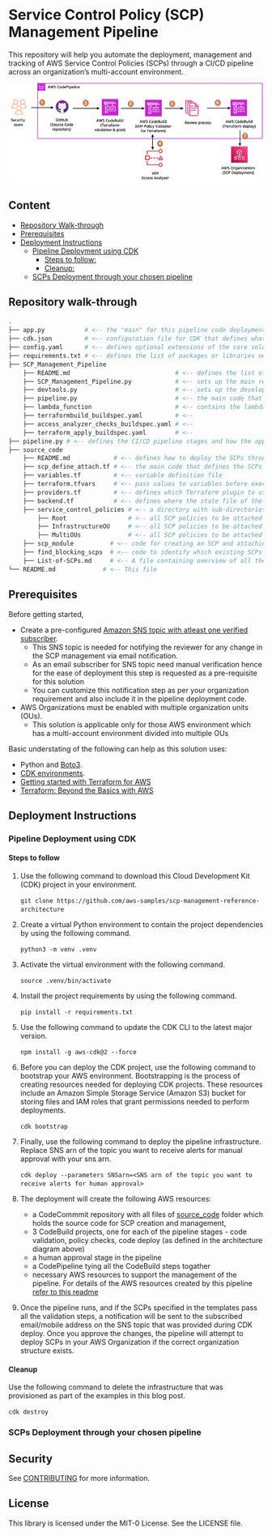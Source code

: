 # Service Control Policy (SCP) Management Pipeline

This repository will help you automate the deployment, management and tracking of AWS Service Control Policies (SCPs) through a CI/CD pipeline across an organization’s multi-account environment. 

![SCP deployment pipeline example archiecture](/static/ref_arch.png "Example Architecture")

## Content

- [Repository Walk-through](#repository-walk-through)
- [Prerequisites ](#prerequisites)
- [Deployment Instructions](#deployment-instructions)
  - [Pipeline Deployment using CDK](#pipeline-deployment-using-cdk)
    - [Steps to follow:](#steps-to-follow)
    - [Cleanup:](#cleanup)
  - [SCPs Deployment through your chosen pipeline](#scps-deployment-through-your-chosen-pipeline)

## Repository walk-through

```sh
.
├── app.py           # <-- the "main" for this pipeline code deployment.
├── cdk.json         # <-- configuration file for CDK that defines what executable CDK should run to generate the CDK construct tree.
├── config.yaml      # <-- defines optional extensions of the core solution.
├── requirements.txt # <-- defines the list of packages or libraries needed for this deployment to work.
├── SCP_Management_Pipeline
    ├── README.md                             # <-- defines the list of AWS resources created by CDK for managing this SCP management pipeline 
    ├── SCP_Management_Pipeline.py            # <-- sets up the main resources required for the SCP pipeline solution.
    ├── devtools.py                           # <-- sets up the development and deployment tools.
    ├── pipeline.py                           # <-- the main code that defines all the AWS resources created for building the CI/CD pipeline for SCP creation and management
    ├── lambda_function                       # <-- contains the lambda function that triggers the SCP management pipeline everytime a change is made in the source code repository of SCPs.
    ├── terraformbuild_buildspec.yaml         # <--
    ├── access_analyzer_checks_buildspec.yaml # <--
    ├── terraform_apply_buildspec.yaml        # <--
├── pipeline.py # <-- defines the CI/CD pipeline stages and how the application is built and deployed.
├── source_code
    ├── README.md            # <-- defines how to deploy the SCPs through your chosen pipeline or directly into your AWS organization 
    ├── scp_define_attach.tf # <-- the main code that defines the SCPs to be created along with its necessary configurations for creation in an AWS organization environment.
    ├── variables.tf         # <-- variable definition file
    ├── terraform.tfvars     # <-- pass values to variables before execution through this file
    ├── providers.tf         # <-- defines which Terraform plugin to use and how to authenticate with the cloud provider (in this case - AWS)
    ├── backend.tf           # <-- defines where the state file of the current infrastructure will be stored
    ├── service_control_policies # <-- a directory with sub-directories specific to the OUs to which SCPs are directly attached
        ├── Root                 # <-- all SCP policies to be attached directly to Root
        ├── InfrastructureOU     # <-- all SCP policies to be attached directly to Infrastructure OU
        ├── MultiOUs             # <-- all SCP policies to be attached directly to the list of multiple OUs.
    ├── scp_module          # <-- code for creating an SCP and attaching it to defined targets
    ├── find_blocking_scps  # <-- code to identify which existing SCPs are denying your actions 
    ├── List-of-SCPs.md     # <-- A file containing overview of all the SCPs enabled through this repository.                          
└── README.md             # <-- This file
```

## Prerequisites

Before getting started, 
* Create a pre-configured [Amazon SNS topic with atleast one verified subscriber](https://docs.aws.amazon.com/sns/latest/dg/sns-create-topic.html).
    - This SNS topic is needed for notifying the reviewer for any change in the SCP management via email notification.
    - As an email subscriber for SNS topic need manual verification hence for the ease of deployment this step is requested as a pre-requisite for this solution
    - You can customize this notification step as per your organization requirement and also include it in the pipeline deployment code.
* AWS Organizations must be enabled with multiple organization units (OUs).
    - This solution is applicable only for those AWS environment which has a multi-account environment divided into multiple OUs

Basic understating of the following can help as this solution uses: 
* Python and [Boto3](https://boto3.amazonaws.com/v1/documentation/api/latest/index.html).
* [CDK environments](https://docs.aws.amazon.com/cdk/v2/guide/environments.html).
* [Getting started with Terraform for AWS](https://developer.hashicorp.com/terraform/tutorials/aws-get-started)
* [Terraform: Beyond the Basics with AWS](https://aws.amazon.com/blogs/apn/terraform-beyond-the-basics-with-aws/)

## Deployment Instructions

### Pipeline Deployment using CDK

#### Steps to follow
1. Use the following command to download this Cloud Development Kit (CDK) project in your environment.

    ```git clone https://github.com/aws-samples/scp-management-reference-architecture```
    
2. Create a virtual Python environment to contain the project dependencies by using the following command.

    ```python3 -m venv .venv```

3. Activate the virtual environment with the following command.

    ```source .venv/bin/activate```

4. Install the project requirements by using the following command.

    ```pip install -r requirements.txt```

5. Use the following command to update the CDK CLI to the latest major version.

    ```npm install -g aws-cdk@2 --force```

6. Before you can deploy the CDK project, use the following command to bootstrap your AWS environment. Bootstrapping is the process of creating resources needed for deploying CDK projects. These resources include an Amazon Simple Storage Service (Amazon S3) bucket for storing files and IAM roles that grant permissions needed to perform deployments.

    ```cdk bootstrap```

7. Finally, use the following command to deploy the pipeline infrastructure. Replace SNS arn of the topic you want to receive alerts for manual approval with your sns arn.

    ```cdk deploy --parameters SNSarn=<SNS arn of the topic you want to receive alerts for human approval>``` 

8. The deployment will create the following AWS resources:
   - a CodeCommmit repository with all files of [source_code](/source_code) folder which holds the source code for SCP creation and management,
   - 3 CodeBuild projects, one for each of the pipeline stages - code validation, policy checks, code deploy (as defined in the architecture diagram above)
   - a human approval stage in the pipeline 
   - a CodePipeline tying all the CodeBuild steps togather
   - necessary AWS resources to support the management of the pipeline. For details of the AWS resources created by this pipeline [refer to this readme](/SCP_Management_Pipeline/README.md)

10. Once the pipeline runs, and if the SCPs specified in the templates pass all the validation steps, a notification will be sent to the subscribed email/mobile address on the SNS topic that was provided during CDK deploy. Once you approve the changes, the pipeline will attempt to deploy SCPs in your AWS Organization if the correct organization structure exists. 

#### Cleanup

Use the following command to delete the infrastructure that was provisioned as part of the examples in this blog post.

  ```cdk destroy```

### SCPs Deployment through your chosen pipeline


## Security
See [CONTRIBUTING](CONTRIBUTING.md#security-issue-notifications) for more information.

## License
This library is licensed under the MIT-0 License. See the LICENSE file.
